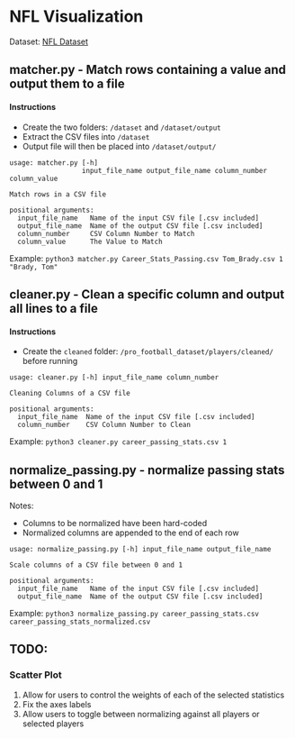 # NFL Visualization

Dataset: [NFL Dataset](https://www.kaggle.com/kendallgillies/nflstatistics)

## matcher.py - Match rows containing a value and output them to a file

#### Instructions
* Create the two folders: `/dataset` and `/dataset/output`
* Extract the CSV files into `/dataset`
* Output file will then be placed into `/dataset/output/`

```
usage: matcher.py [-h]
                  input_file_name output_file_name column_number column_value

Match rows in a CSV file

positional arguments:
  input_file_name   Name of the input CSV file [.csv included]
  output_file_name  Name of the output CSV file [.csv included]
  column_number     CSV Column Number to Match
  column_value      The Value to Match
  ```

Example:  `python3 matcher.py Career_Stats_Passing.csv Tom_Brady.csv 1 "Brady, Tom"`

## cleaner.py - Clean a specific column and output all lines to a file

#### Instructions
* Create the `cleaned` folder: `/pro_football_dataset/players/cleaned/` before running

```
usage: cleaner.py [-h] input_file_name column_number

Cleaning Columns of a CSV file

positional arguments:
  input_file_name  Name of the input CSV file [.csv included]
  column_number    CSV Column Number to Clean
```
Example: `python3 cleaner.py career_passing_stats.csv 1`

## normalize_passing.py - normalize passing stats between 0 and 1
Notes:
* Columns to be normalized have been hard-coded
* Normalized columns are appended to the end of each row

```
usage: normalize_passing.py [-h] input_file_name output_file_name

Scale columns of a CSV file between 0 and 1

positional arguments:
  input_file_name   Name of the input CSV file [.csv included]
  output_file_name  Name of the output CSV file [.csv included]
```

Example: `python3 normalize_passing.py career_passing_stats.csv career_passing_stats_normalized.csv`

## TODO:

### Scatter Plot
1. Allow for users to control the weights of each of the selected statistics
2. Fix the axes labels
3. Allow users to toggle between normalizing against all players or selected players